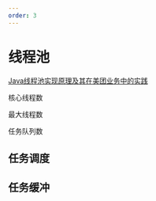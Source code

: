 ```yaml
---
order: 3
---
```

# 线程池

[Java线程池实现原理及其在美团业务中的实践](https://tech.meituan.com/2020/04/02/java-pooling-pratice-in-meituan.html)


核心线程数

最大线程数

任务队列数


## 任务调度

## 任务缓冲

